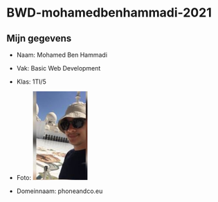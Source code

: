 # BWD-mohamedbenhammadi-2021

## Mijn gegevens 
* Naam: Mohamed Ben Hammadi
* Vak: Basic Web Development
* Klas: 1TI/5
* Foto: ![](foto.JPG)

* Domeinnaam: phoneandco.eu 
